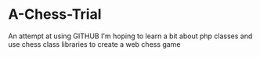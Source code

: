 # A-Chess-Trial
An attempt at using GITHUB
I'm hoping to learn a bit about php classes and use chess class libraries to create a web chess game
